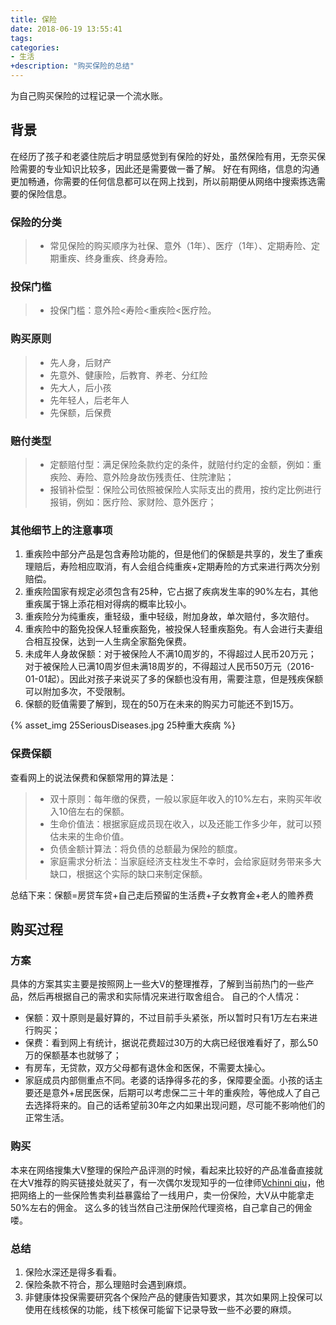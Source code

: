 ```yaml
---
title: 保险
date: 2018-06-19 13:55:41
tags:
categories:
- 生活
+description: "购买保险的总结"
---
```


为自己购买保险的过程记录一个流水账。


<!--more-->

## 背景
在经历了孩子和老婆住院后才明显感觉到有保险的好处，虽然保险有用，无奈买保险需要的专业知识比较多，因此还是需要做一番了解。
好在有网络，信息的沟通更加畅通，你需要的任何信息都可以在网上找到，所以前期便从网络中搜索拣选需要的保险信息。
### 保险的分类
> * 常见保险的购买顺序为社保、意外（1年）、医疗（1年）、定期寿险、定期重疾、终身重疾、终身寿险。

### 投保门槛
> * 投保门槛：意外险<寿险<重疾险<医疗险。

### 购买原则
> * 先人身，后财产
> * 先意外、健康险，后教育、养老、分红险
> * 先大人，后小孩
> * 先年轻人，后老年人
> * 先保额，后保费

### 赔付类型
> * 定额赔付型：满足保险条款约定的条件，就赔付约定的金额，例如：重疾险、寿险、意外险身故伤残责任、住院津贴；
> * 报销补偿型：保险公司依照被保险人实际支出的费用，按约定比例进行报销，例如：医疗险、家财险、意外医疗；


### 其他细节上的注意事项
1. 重疾险中部分产品是包含寿险功能的，但是他们的保额是共享的，发生了重疾理赔后，寿险相应取消，有人会组合纯重疾+定期寿险的方式来进行两次分别赔偿。
2. 重疾险国家有规定必须包含有25种，它占据了疾病发生率的90%左右，其他重疾属于锦上添花相对得病的概率比较小。
3. 重疾险分为纯重疾，重轻级，重中轻级，附加身故，单次赔付，多次赔付。
4. 重疾险中的豁免投保人轻重疾豁免，被投保人轻重疾豁免。有人会进行夫妻组合相互投保，达到一人生病全家豁免保费。
5. 未成年人身故保额：对于被保险人不满10周岁的，不得超过人民币20万元； 对于被保险人已满10周岁但未满18周岁的，不得超过人民币50万元（2016-01-01起）。因此对孩子来说买了多的保额也没有用，需要注意，但是残疾保额可以附加多次，不受限制。
6. 保额的贬值需要了解到，现在的50万在未来的购买力可能还不到15万。

{% asset_img 25SeriousDiseases.jpg 25种重大疾病 %}

### 保费保额
查看网上的说法保费和保额常用的算法是：
> * 双十原则：每年缴的保费，一般以家庭年收入的10%左右，来购买年收入10倍左右的保额。
> * 生命价值法：根据家庭成员现在收入，以及还能工作多少年，就可以预估未来的生命价值。
> * 负债金额计算法：将负债的总额最为保险的额度。
> * 家庭需求分析法：当家庭经济支柱发生不幸时，会给家庭财务带来多大缺口，根据这个实际的缺口来制定保额。

总结下来：保额=房贷车贷+自己走后预留的生活费+子女教育金+老人的赡养费

## 购买过程

### 方案
具体的方案其实主要是按照网上一些大V的整理推荐，了解到当前热门的一些产品，然后再根据自己的需求和实际情况来进行取舍组合。
自己的个人情况：

 - 保额：双十原则是最好算的，不过目前手头紧张，所以暂时只有1万左右来进行购买；
 - 保费：看到网上有统计，据说花费超过30万的大病已经很难看好了，那么50万的保额基本也就够了；
 - 有房车，无贷款，双方父母都有退休金和医保，不需要太操心。
 - 家庭成员内部侧重点不同。老婆的话挣得多花的多，保障要全面。小孩的话主要还是意外+居民医保，后期可以考虑保二三十年的重疾险，等他成人了自己去选择将来的。自己的话希望前30年之内如果出现问题，尽可能不影响他们的正常生活。


### 购买
本来在网络搜集大V整理的保险产品评测的时候，看起来比较好的产品准备直接就在大V推荐的购买链接处就买了，有一次偶尔发现知乎的一位律师[Vchinni qiu](https://www.zhihu.com/people/chinni-qiu/activities)，他把网络上的一些保险售卖利益暴露给了一线用户，卖一份保险，大V从中能拿走50%左右的佣金。
    这么多的钱当然自己注册保险代理资格，自己拿自己的佣金喽。

### 总结
1. 保险水深还是得多看看。
2. 保险条款不符合，那么理赔时会遇到麻烦。
3. 非健康体投保需要研究各个保险产品的健康告知要求，其次如果网上投保可以使用在线核保的功能，线下核保可能留下记录导致一些不必要的麻烦。

